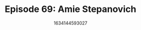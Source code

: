 ---
templateKey: podcast-episode
public: true
url: podcast/episode-69
title: "Episode 69: Amie Stepanovich"
description: Host Derek E. Silva joins cybersecurity expert Amie Stepanovich, Executive Director at Silicon Flatirons, a research law center at UC Boulder. They take a deep dive into constitutional privacy, the third-party doctrine, and the changing dynamics of data collection.
date: 1634144593027
featuredimage: /img/podcast/P8PGuestCard_AmieStepanovich.jpg
socialimage: https://www.orchid.com/img/podcast/P8PEpisode_AmieStepanovich.png
platformurls:
 - https://podcasts.apple.com/us/podcast/constitutional-privacy-rights-and-the-third/id1516705670?i=1000538471399
 - https://open.spotify.com/episode/5UBEP4qlRoRWeT785mVSPZ
 - https://podcasts.google.com/feed/aHR0cHM6Ly9mb2xsb3d0aGV3aGl0ZXJhYmJpdC5saWJzeW4uY29tL3Jzcw/episode/YTIzNDU2OWEtNjVhMS00YTgyLWEyN2QtZmRkNWI5MDBhMGRi?sa=X&ved=0CAUQkfYCahcKEwiYguGy7sfzAhUAAAAAHQAAAAAQAQ
 - https://www.deezer.com/us/episode/333762042
 - https://tunein.com/podcasts/Technology-Podcasts/Follow-the-White-Rabbit-p1330281/?topicId=166643861
---